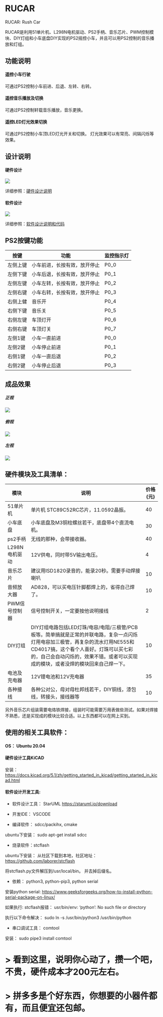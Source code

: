 # RUCAR
RUCAR: Rush Car

RUCAR是利用51单片机、L298N电机驱动、PS2手柄、音乐芯片、PWM控制模块、DIY灯组和小车底盘DIY实现的PS2摇控小车，并且可以用PS2控制的音乐播放和灯组。

## 功能说明
#### 遥控小车行驶
可通过PS2控制小车前进、后退、左转、右转。

#### 遥控音乐播放及切换
可通过PS2控制轩载音乐播放，音乐更换。

#### 遥控LED灯光效果切换
可通过PS2控制小车顶LED灯光开关和切换。
灯光效果可以有常亮、间隔闪烁等效果。



## 设计说明

#### 硬件设计

![](hardware/integrate_archetecture.png)

详细参照：[硬件设计说明](hardware/README.md)



#### 软件设计

![](software/class_design.png)

详细参照：[软件设计说明和代码](software/README.md)



## PS2按键功能

| 按键     | 功能                         | 监控指示灯 |
| -------- | ---------------------------- | ---------- |
| 左侧上键 | 小车前进，长按有效，放开停止 | P0_0       |
| 左侧下键 | 小车后退，长按有效，放开停止 | P0_1       |
| 左侧左键 | 小车左转，长按有效，放开停止 | P0_2       |
| 左侧右键 | 小车右转，长按有效，放开停止 | P0_3       |
| 右侧上健 | 音乐开                       | P0_4       |
| 右侧下键 | 音乐关                       | P0_5       |
| 右侧左键 | 车顶灯开                     | P0_6       |
| 右侧右键 | 车顶灯关                     | P0_7       |
| 左侧1键  | 小车一直前进                 | P0_0       |
| 左侧2键  | 小车停止前进                 | P0_1       |
| 右侧1键  | 小车一直后退                 | P0_2       |
| 右侧2键  | 小车停止后退                 | P0_3       |



## 成品效果

##### 正视

![](RUCAR_F.jpg)



##### 俯视

![](RUCAR_T.jpg)

##### 左视

![](RUCAR.jpg)


## 硬件模块及工具清单：

| 模块          | 说明                                                         | 价格(元) |
| ------------- | ------------------------------------------------------------ | -------- |
| 51单片机      | 单片机 STC89C52RC芯片，11.0592晶振。                         | 40       |
| 小车底盘      | 小车底盘及M3铜柱螺丝若干，底盘带4个直流电机。                | 30       |
| ps2手柄       | 无线的那种，会带接收器。                                     | 40       |
| L298N电机驱动 | 12V供电，同时带5V输出电压。                                  | 4        |
| 音乐芯片      | 建议用ISD1820录音的，能录20秒。需要手动焊接喇叭              | 10       |
| 音频放大器    | AD828，可以买电压针脚都焊上的，省得自己焊了。                | 10       |
| PWM信号控制器 | 信号控制开关，一定要按他说明接线                             | 2        |
| DIY灯组       | DIY灯组电路包括LED灯珠/电容/电阻/三极管/PCB板等。简单搞就是正常的并联电路，复杂一点闪烁灯用电容加三极管，再复杂的流水灯用NE555和CD4017搞，这个看个人喜好。灯珠可以买七彩的，自己会自动闪烁的，效果不错。或者可以买现成的模块，或者没焊的模块回来自己焊一下。 | 10       |
| 电池及充电器  | 12V锂电池和12V充电器                                         | 35       |
| 各种接线      | 各种公对公，母对母杜邦线若干，DIY铜线，漆包线，转接头，接线器等 | 10       |

另外音乐芯片组装需要电烙铁焊接，组装时可能需要万用表做些测试。如果对焊接不熟悉，还是买现成的模块比较合适。以上东西都可以在网上买到。



## 使用的相关工具软件：

#### OS： Ubuntu 20.04



#### 硬件设计工具KiCAD

安装：https://docs.kicad.org/5.1/zh/getting_started_in_kicad/getting_started_in_kicad.html



#### 软件设计开发工具:

- 软件设计工具： StarUML  https://staruml.io/download

- 开发IDE： VSCODE

- 编译软件： sdcc/packihx, cmake

ubuntu下安装： sudo apt-get install sdcc

- 烧录软件：stcflash

ubuntu下安装： 从社区下载到本地，社区地址：https://github.com/laborer/stcflash

将stcflash.py文件解压到/usr/local/bin。 并去掉后缀名。

- 依赖： python3, python-pip3, python serial

安装python serial: https://www.geeksforgeeks.org/how-to-install-python-serial-package-on-linux/

如果执行: stcflash报错： usr/bin/env: ‘python’: No such file or directory

执行以下命令解决： sudo ln -s /usr/bin/python3 /usr/bin/python

- 串口调试工具： comtool

安装： sudo pipe3 install comtool



# > 看到这里，说明你心动了，攒一个吧，不贵，硬件成本才200元左右。



# > 拼多多是个好东西，你想要的小器件都有，而且便宜还包邮。